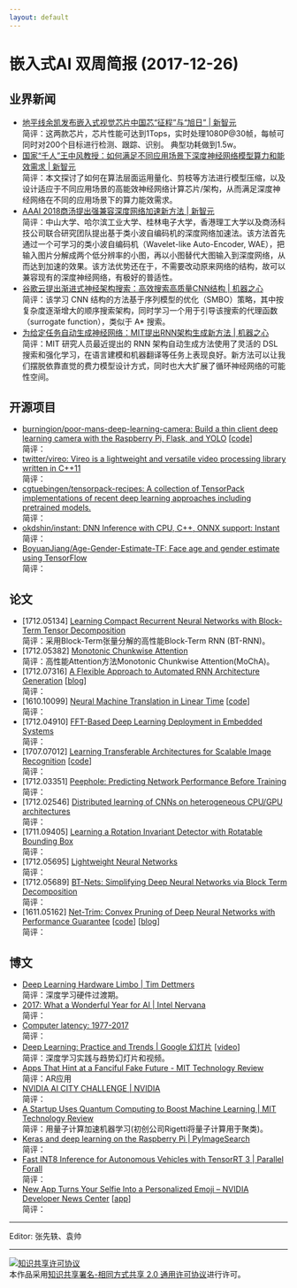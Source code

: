 ```yaml
---
layout: default
---
```


# 嵌入式AI 双周简报 (2017-12-26)

## 业界新闻

- [地平线余凯发布嵌入式视觉芯片中国芯“征程”与“旭日” | 新智元](https://mp.weixin.qq.com/s?timestamp=1514257509&src=3&ver=1&signature=FfXR2-8lg8yx0vXHlibMXwDuJ6AmuXxHls6MtNB*YXKqrvKPYGly1ZA4ngzVFoxnMn7hmvIChDCj3rC5oItBHkpckUkgSEiZCMoy03mY-CCQaLVXQyHxNQkKTvRuUepY1j2HMQLqD3dM8yoDyFER6sbQ1dINRVLthbAf-gILFnk=)<br />
简评：这两款芯片，芯片性能可达到1Tops，实时处理1080P@30帧，每帧可同时对200个目标进行检测、跟踪、识别。 典型功耗做到1.5w。
- [国家“千人”王中风教授：如何满足不同应用场景下深度神经网络模型算力和能效需求 | 新智元](https://mp.weixin.qq.com/s?timestamp=1514257509&src=3&ver=1&signature=FfXR2-8lg8yx0vXHlibMXwDuJ6AmuXxHls6MtNB*YXKqrvKPYGly1ZA4ngzVFoxnMn7hmvIChDCj3rC5oItBHnBdn8wMHNN3uxGyw2K0SdQ81-*CzYfftcGcKO52umn8g3YOrMJxVoLSUbXOaXDxxZR6Y9TgLwP4Bw0tSGdBxLw=)<br />
简评：本文探讨了如何在算法层面运用量化、剪枝等方法进行模型压缩，以及设计适应于不同应用场景的高能效神经网络计算芯片/架构，从而满足深度神经网络在不同的应用场景下的算力能效需求。
- [AAAI 2018商汤提出强兼容深度网络加速新方法 | 新智元](https://mp.weixin.qq.com/s?timestamp=1514257509&src=3&ver=1&signature=FfXR2-8lg8yx0vXHlibMXwDuJ6AmuXxHls6MtNB*YXKqrvKPYGly1ZA4ngzVFoxnMn7hmvIChDCj3rC5oItBHo63fQsLgo*kUaBW8XbQzMSrIQjSMd0mhUVkHHih5SOLScHYHbBx8Hnb6vjxvhH1xib97160ueAj9hVNhwVOV2A=)<br />
简评：中山大学、哈尔滨工业大学、桂林电子大学，香港理工大学以及商汤科技公司联合研究团队提出基于类小波自编码机的深度网络加速法。该方法首先通过一个可学习的类小波自编码机（Wavelet-like Auto-Encoder, WAE），把输入图片分解成两个低分辨率的小图，再以小图替代大图输入到深度网络，从而达到加速的效果。该方法优势还在于，不需要改动原来网络的结构，故可以兼容现有的深度神经网络，有极好的普适性。
- [谷歌云提出渐进式神经架构搜索：高效搜索高质量CNN结构 | 机器之心](https://mp.weixin.qq.com/s?timestamp=1514258116&src=3&ver=1&signature=FfXR2-8lg8yx0vXHlibMX-LrfuW44JWbxudqhekxZHWOXOjBwj3jAIJobOFuBbC**M3KZChNa6cSHLZ9cIu4Bq1KG5yasXZt1jt2RX2GRmzIZoIbVo8SNYiLFoLcis5WS19yTxNmnIlDf9mhb-cc4v4caSPlpgVd9T112GObN-U=)<br />
简评：该学习 CNN 结构的方法基于序列模型的优化（SMBO）策略，其中按复杂度逐渐增大的顺序搜索架构，同时学习一个用于引导该搜索的代理函数（surrogate function），类似于 A* 搜索。
- [为给定任务自动生成神经网络：MIT提出RNN架构生成新方法 | 机器之心](https://mp.weixin.qq.com/s?timestamp=1514257760&src=3&ver=1&signature=FfXR2-8lg8yx0vXHlibMX4Iq5rZwJkx6u9brWzwW58OiWij88J-VYzOF64lJBA8k-32edzoJrNPYBXMsjNrpdEJ7HhGThCRsRwktn0bqyv8HUOLWYQh*Abtb6jTNRkgjL39iWMvZhAILwC0QI48ByCk6XpQwtmEeUOW4a-jMSnA=)<br />
简评：MIT 研究人员最近提出的 RNN 架构自动生成方法使用了灵活的 DSL 搜索和强化学习，在语言建模和机器翻译等任务上表现良好。新方法可以让我们摆脱依靠直觉的费力模型设计方式，同时也大大扩展了循环神经网络的可能性空间。




## 开源项目

- [burningion/poor-mans-deep-learning-camera: Build a thin client deep learning camera with the Raspberry Pi, Flask, and YOLO](https://github.com/burningion/poor-mans-deep-learning-camera)
[[code](https://www.makeartwithpython.com/blog/poor-mans-deep-learning-camera/)]<br />
简评：
- [twitter/vireo: Vireo is a lightweight and versatile video processing library written in C++11](https://github.com//twitter/vireo)<br />
简评：
- [cgtuebingen/tensorpack-recipes: A collection of TensorPack implementations of recent deep learning approaches including pretrained models.](https://github.com//cgtuebingen/tensorpack-recipes)<br />
简评：
- [okdshin/instant: DNN Inference with CPU, C++, ONNX support: Instant](https://github.com//okdshin/instant)<br />
简评：
- [BoyuanJiang/Age-Gender-Estimate-TF: Face age and gender estimate using TensorFlow](https://github.com//BoyuanJiang/Age-Gender-Estimate-TF)<br />
简评：


## 论文

- [1712.05134] [Learning Compact Recurrent Neural Networks with Block-Term Tensor Decomposition](https://arxiv.org/abs/1712.05134) <br />
简评：采用Block-Term张量分解的高性能Block-Term RNN (BT-RNN)。
- [1712.05382] [Monotonic Chunkwise Attention](https://arxiv.org/abs/1712.05382) <br />
简评：高性能Attention方法Monotonic Chunkwise Attention(MoChA)。
- [1712.07316] [A Flexible Approach to Automated RNN Architecture Generation](https://arxiv.org/abs/1712.07316) [[blog](https://mp.weixin.qq.com/s?timestamp=1514257760&src=3&ver=1&signature=FfXR2-8lg8yx0vXHlibMX4Iq5rZwJkx6u9brWzwW58OiWij88J-VYzOF64lJBA8k-32edzoJrNPYBXMsjNrpdEJ7HhGThCRsRwktn0bqyv8HUOLWYQh*Abtb6jTNRkgjL39iWMvZhAILwC0QI48ByCk6XpQwtmEeUOW4a-jMSnA=)]<br />
简评：
- [1610.10099] [Neural Machine Translation in Linear Time](https://arxiv.org/abs/1610.10099) [[code](https://github.com/kefirski/bytenet)]<br />
简评：
- [1712.04910] [FFT-Based Deep Learning Deployment in Embedded Systems](https://arxiv.org/abs/1712.04910) <br />
简评：
- [1707.07012] [Learning Transferable Architectures for Scalable Image Recognition](https://arxiv.org/abs/1707.07012) [[code](https://github.com//titu1994/Keras-NASNet)]<br />
简评：
- [1712.03351] [Peephole: Predicting Network Performance Before Training](https://arxiv.org/abs/1712.03351)<br />
简评：
- [1712.02546] [Distributed learning of CNNs on heterogeneous CPU/GPU architectures](https://arxiv.org/abs/1712.02546)<br />
简评：
- [1711.09405] [Learning a Rotation Invariant Detector with Rotatable Bounding Box](https://arxiv.org/abs/1711.09405)<br />
简评：
- [1712.05695] [Lightweight Neural Networks](https://arxiv.org/abs/1712.05695)<br />
简评：
- [1712.05689] [BT-Nets: Simplifying Deep Neural Networks via Block Term Decomposition](https://arxiv.org/abs/1712.05689)<br />
简评：
- [1611.05162] [Net-Trim: Convex Pruning of Deep Neural Networks with Performance Guarantee](https://arxiv.org/abs/1611.05162)
[[code](https://github.com/DNNToolBox/Net-Trim-v1)] [[blog](https://www.ibm.com/blogs/research/2017/12/pruning-ai-networks/)]<br />
简评：


## 博文

- [Deep Learning Hardware Limbo | Tim Dettmers](http://timdettmers.com/2017/12/21/deep-learning-hardware-limbo/)<br />
简评：深度学习硬件过渡期。
- [2017: What a Wonderful Year for AI | Intel Nervana](https://www.intelnervana.com/intel-ai-2017/)<br />
简评：
- [Computer latency: 1977-2017](https://danluu.com/input-lag/)<br />
简评：
- [Deep Learning: Practice and Trends | Google 幻灯片](https://docs.google.com/presentation/d/e/2PACX-1vQMZsWfjjLLz_wi8iaMxHKawuTkdqeA3Gw00wy5dBHLhAkuLEvhB7k-4LcO5RQEVFzZXfS6ByABaRr4/pub?start=false&loop=false&delayms=60000&slide=id.g2a19ddb012_0_75) [[video](https://www.bilibili.com/video/av17078412/)] <br />
简评：深度学习实践与趋势幻灯片和视频。
- [Apps That Hint at a Fanciful Fake Future - MIT Technology Review](https://www.technologyreview.com/s/609235/apps-that-hint-at-a-fanciful-fake-future/) <br />
简评：AR应用
- [NVIDIA AI CITY CHALLENGE | NVIDIA](http://www.aicitychallenge.org/)<br />
简评：
- [A Startup Uses Quantum Computing to Boost Machine Learning | MIT Technology Review](https://www.technologyreview.com/s/609804/a-startup-uses-quantum-computing-to-boost-machine-learning/)<br />
简评：用量子计算加速机器学习(初创公司Rigetti将量子计算用于聚类)。
- [Keras and deep learning on the Raspberry Pi | PyImageSearch](https://www.pyimagesearch.com/2017/12/18/keras-deep-learning-raspberry-pi/)<br />
简评：
- [Fast INT8 Inference for Autonomous Vehicles with TensorRT 3 | Parallel Forall](https://devblogs.nvidia.com/parallelforall/int8-inference-autonomous-vehicles-tensorrt/)<br />
简评：
- [New App Turns Your Selfie Into a Personalized Emoji – NVIDIA Developer News Center](https://news.developer.nvidia.com/new-app-turns-your-selfie-into-a-personalized-emoji/)
[[app](https://www.mirror-ai.com/)]<br />
简评：




----

Editor: 张先轶、袁帅

----

<a rel="license" href="http://creativecommons.org/licenses/by-sa/2.0/"><img alt="知识共享许可协议" style="border-width:0" src="https://i.creativecommons.org/l/by-sa/2.0/88x31.png" /></a><br />本作品采用<a rel="license" href="http://creativecommons.org/licenses/by-sa/2.0/">知识共享署名-相同方式共享 2.0 通用许可协议</a>进行许可。
